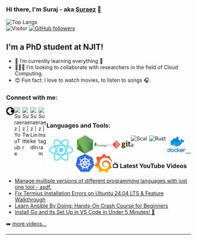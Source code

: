### Hi there, I'm Suraj - aka [Suraez][website] 👋
![Top Langs](https://github-readme-stats.vercel.app/api/top-langs/?username=Suraez&layout=compact)
 <br />
![Visitor](https://visitor-badge.laobi.icu/badge?page_id=Suraez.Suraez) [![GitHub followers](https://img.shields.io/github/followers/suraez?label=Follow&style=social)](https://github.com/suraez?tab=followers)


## I'm a PhD student at NJIT!

- 🌱 I’m currently learning everything 🤣
- 🧑🏻‍💻 I’m looking to collaborate with researchers in the field of Cloud Computing.
- 😍 Fun fact: I love to watch movies, to listen to songs 🎧.

### Connect with me:

[<img align="left" alt="imojha.me" width="22px" src="https://raw.githubusercontent.com/iconic/open-iconic/master/svg/globe.svg" />][website]
[<img align="left" alt="Suraez | YouTube" width="22px" src="https://cdn.jsdelivr.net/npm/simple-icons@v3/icons/youtube.svg" />][youtube]
[<img align="left" alt="Suraez | Twitter" width="22px" src="https://cdn.jsdelivr.net/npm/simple-icons@v3/icons/twitter.svg" />][twitter]
[<img align="left" alt="Suraez | LinkedIn" width="22px" src="https://cdn.jsdelivr.net/npm/simple-icons@v3/icons/linkedin.svg" />][linkedin]
[<img align="left" alt="Suraez | Instagram" width="22px" src="https://cdn.jsdelivr.net/npm/simple-icons@v3/icons/instagram.svg" />][instagram]

<br />

### Languages and Tools:

[<img align="left" alt="React" width="80px" src="https://raw.githubusercontent.com/github/explore/80688e429a7d4ef2fca1e82350fe8e3517d3494d/topics/react/react.png" />][website]
[<img align="left" alt="Node.js" width="50px" src="https://raw.githubusercontent.com/github/explore/80688e429a7d4ef2fca1e82350fe8e3517d3494d/topics/nodejs/nodejs.png" />][website]
[<img align="left" alt="MongoDB" width="50px" src="https://raw.githubusercontent.com/github/explore/80688e429a7d4ef2fca1e82350fe8e3517d3494d/topics/mongodb/mongodb.png" />][website]
[<img align="left" alt="Git" width="50px" src="https://raw.githubusercontent.com/github/explore/80688e429a7d4ef2fca1e82350fe8e3517d3494d/topics/git/git.png" />][website]
[<img align="left" alt="Scala" width="50px" src="https://upload.wikimedia.org/wikipedia/commons/3/39/Scala-full-color.svg" />](#)
[<img align="left" alt="Rust" width="50px" src="https://upload.wikimedia.org/wikipedia/commons/d/d5/Rust_programming_language_black_logo.svg" />](#)
[<img align="left" alt="Docker" width="50px" src="https://raw.githubusercontent.com/github/explore/379d49236d826364be968345e0a085d044108cff/topics/docker/docker.png" />][website]
[<img align="left" alt="Kubernetes" width="50px" src="https://raw.githubusercontent.com/github/explore/01ea2a586e5da744792d0ccfce2f68b861f29301/topics/kubernetes/kubernetes.png" />][website]
[<img align="left" alt="Grafana" width="50px" src="https://raw.githubusercontent.com/grafana/grafana/master/public/img/grafana_icon.svg" />][website]

<br />
<br />

---
### 📺 Latest YouTube Videos

<!-- YOUTUBE:START -->
- [Manage multiple versions of different programming languages with just one tool - asdf.](https://www.youtube.com/watch?v=z2oBT-_hyNY&t=580s)
- [Fix Termius Installation Errors on Ubuntu 24.04 LTS & Feature Walkthrough](https://www.youtube.com/watch?v=kggOZKGJUZI&t=50s)
- [Learn Ansible By Doing: Hands-On Crash Course for Beginners](https://www.youtube.com/watch?v=LejfhKjlC7c&t=14s)
- [Install Go and Its Set Up in VS Code in Under 5 Minutes! 🚀 ](https://www.youtube.com/watch?v=m6k1sprtsX4&t=80s)
<!-- YOUTUBE:END -->

➡️ [more videos...](https://www.youtube.com/@surajoberai)

---

[website]: https://sko.com.np/
[twitter]: https://twitter.com/OberaiSurazz
[youtube]: https://www.youtube.com/@surajoberai
[instagram]: https://www.instagram.com/cyberking_suraj/
[linkedin]: https://www.linkedin.com/in/suraj-ojha/
